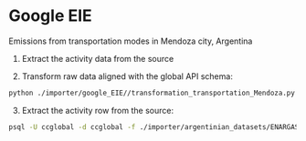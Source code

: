 # Google EIE
Emissions from transportation modes in Mendoza city, Argentina

1. Extract the activity data from the source

2. Transform raw data aligned with the global API schema:
```bash
python ./importer/google_EIE//transformation_transportation_Mendoza.py --filepath [path where the raw data is stored]
```

3. Extract the activity row from the source:
```bash
psql -U ccglobal -d ccglobal -f ./importer/argentinian_datasets/ENARGAS/load_ENARGAS.sql
```